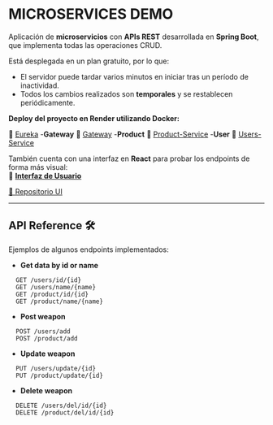 
# MICROSERVICES DEMO

Aplicación de **microservicios** con **APIs REST** desarrollada en **Spring Boot**, que implementa todas las operaciones CRUD.  

Está desplegada en un plan gratuito, por lo que:  
- El servidor puede tardar varios minutos en iniciar tras un período de inactividad.  
- Todos los cambios realizados son **temporales** y se restablecen periódicamente.  

**Deploy del proyecto en Render utilizando Docker:**

🔗 [Eureka](https://microserv-v2.onrender.com)
-**Gateway**
🔗 [Gateway](https://microserv-v2-gateway.onrender.com/users/details)
-**Product**
🔗 [Product-Service](https://microserv-v2-product.onrender.com/product)
-**User**
🔗 [Users-Service](https://microserv-v2-user.onrender.com/users)

También cuenta con una interfaz en **React** para probar los endpoints de forma más visual:  
🔗 [**Interfaz de Usuario**](https://microservices-demo.netlify.app/)
  
[📂 Repositorio UI](https://github.com/GustaAltF4/React-Practicas/tree/main/8-%20UI%20microserv/microserv-iu)


---

## API Reference 🛠
Ejemplos de algunos endpoints implementados:

- **Get data by id or name**

```http
  GET /users/id/{id}
  GET /users/name/{name}
  GET /product/id/{id}
  GET /product/name/{name}
```


- **Post weapon**

```http
  POST /users/add
  POST /product/add
```

- **Update weapon**

```http
  PUT /users/update/{id}
  PUT /product/update/{id}
```

- **Delete weapon**

```http
  DELETE /users/del/id/{id}
  DELETE /product/del/id/{id}
```



